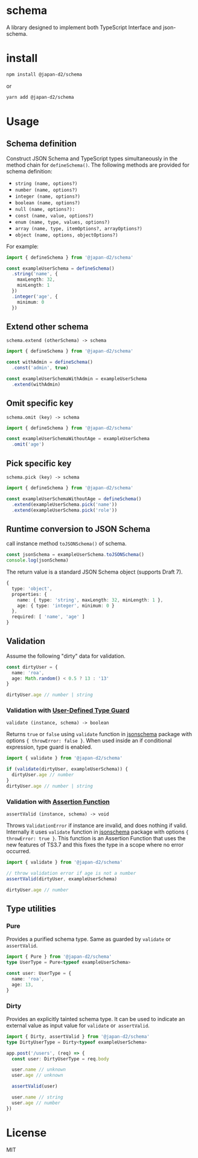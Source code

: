 # schema

A library designed to implement both TypeScript Interface and json-schema.

# install

```bash
npm install @japan-d2/schema
```

or

```bash
yarn add @japan-d2/schema
```

# Usage

## Schema definition

Construct JSON Schema and TypeScript types simultaneously in the method chain for `defineSchema()`.
The following methods are provided for schema definition:

- `string (name, options?)`
- `number (name, options?)`
- `integer (name, options?)`
- `boolean (name, options?)`
- `null (name, options?):`
- `const (name, value, options?)`
- `enum (name, type, values, options?)`
- `array (name, type, itemOptions?, arrayOptions?)`
- `object (name, options, objectOptions?)`

For example:

```typescript
import { defineSchema } from '@japan-d2/schema'

const exampleUserSchema = defineSchema()
  .string('name', {
    maxLength: 32,
    minLength: 1
  })
  .integer('age', {
    minimum: 0
  })
```

## Extend other schema

`schema.extend (otherSchema) -> schema`

```typescript
import { defineSchema } from '@japan-d2/schema'

const withAdmin = defineSchema()
  .const('admin', true)

const exampleUserSchemaWithAdmin = exampleUserSchema
  .extend(withAdmin)
```

## Omit specific key

`schema.omit (key) -> schema`

```typescript
import { defineSchema } from '@japan-d2/schema'

const exampleUserSchemaWithoutAge = exampleUserSchema
  .omit('age')
```

## Pick specific key

`schema.pick (key) -> schema`

```typescript
import { defineSchema } from '@japan-d2/schema'

const exampleUserSchemaWithoutAge = defineSchema()
  .extend(exampleUserSchema.pick('name'))
  .extend(exampleUserSchema.pick('role'))
```

## Runtime conversion to JSON Schema

call instance method `toJSONSchema()` of schema.

```typescript
const jsonSchema = exampleUserSchema.toJSONSchema()
console.log(jsonSchema)
```

The return value is a standard JSON Schema object (supports Draft 7).
```typescript
{
  type: 'object',
  properties: {
    name: { type: 'string', maxLength: 32, minLength: 1 },
    age: { type: 'integer', minimum: 0 }
  },
  required: [ 'name', 'age' ]
}
```

## Validation

Assume the following "dirty" data for validation.

```typescript
const dirtyUser = {
  name: 'roa',
  age: Math.random() < 0.5 ? 13 : '13'
}

dirtyUser.age // number | string
```

### Validation with [User-Defined Type Guard](https://www.typescriptlang.org/docs/handbook/advanced-types.html#user-defined-type-guards)

`validate (instance, schema) -> boolean`

Returns `true` or `false` using `validate` function in [jsonschema](https://www.npmjs.com/package/jsonschema) package with options `{ throwError: false }`.
When used inside an if conditional expression, type guard is enabled.

```typescript
import { validate } from '@japan-d2/schema'

if (validate(dirtyUser, exampleUserSchema)) {
  dirtyUser.age // number
}
dirtyUser.age // number | string
```

### Validation with [Assertion Function](https://www.typescriptlang.org/docs/handbook/release-notes/typescript-3-7.html#assertion-functions)

`assertValid (instance, schema) -> void`

Throws `ValidationError` if instance are invalid, and does nothing if valid. Internally it uses `validate` function in [jsonschema](https://www.npmjs.com/package/jsonschema) package with options `{ throwError: true }`.
This function is an Assertion Function that uses the new features of TS3.7 and this fixes the type in a scope where no error occurred.

```typescript
import { validate } from '@japan-d2/schema'

// throw validation error if age is not a number
assertValid(dirtyUser, exampleUserSchema)

dirtyUser.age // number
```

## Type utilities

### Pure

Provides a purified schema type. Same as guarded by `validate` or` assertValid`.

```typescript
import { Pure } from '@japan-d2/schema'
type UserType = Pure<typeof exampleUserSchema>

const user: UserType = {
  name: 'roa',
  age: 13,
}
```

### Dirty

Provides an explicitly tainted schema type. It can be used to indicate an external value as input value for `validate` or` assertValid`.

```typescript
import { Dirty, assertValid } from '@japan-d2/schema'
type DirtyUserType = Dirty<typeof exampleUserSchema>

app.post('/users', (req) => {
  const user: DirtyUserType = req.body

  user.name // unknown
  user.age // unknown

  assertValid(user)

  user.name // string
  user.age // number
})
```

# License

MIT
